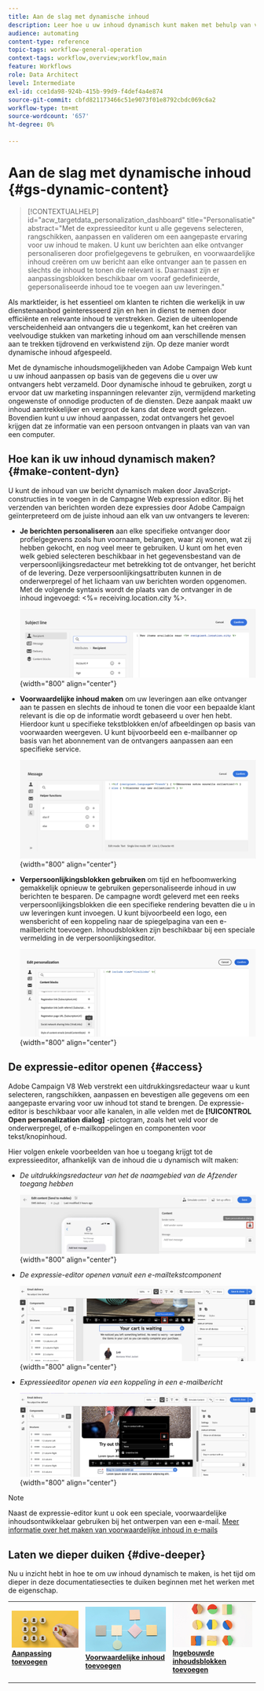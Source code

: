 ```yaml
---
title: Aan de slag met dynamische inhoud
description: Leer hoe u uw inhoud dynamisch kunt maken met behulp van verpersoonlijking, voorwaardelijke inhoud en ingebouwde inhoudsblokken.
audience: automating
content-type: reference
topic-tags: workflow-general-operation
context-tags: workflow,overview;workflow,main
feature: Workflows
role: Data Architect
level: Intermediate
exl-id: cce1da98-924b-415b-99d9-f4def4a4e874
source-git-commit: cbfd821173466c51e9073f01e8792cbdc069c6a2
workflow-type: tm+mt
source-wordcount: '657'
ht-degree: 0%

---
```


# Aan de slag met dynamische inhoud {#gs-dynamic-content}

>[!CONTEXTUALHELP]
>id="acw_targetdata_personalization_dashboard"
>title="Personalisatie"
>abstract="Met de expressieeditor kunt u alle gegevens selecteren, rangschikken, aanpassen en valideren om een aangepaste ervaring voor uw inhoud te maken. U kunt uw berichten aan elke ontvanger personaliseren door profielgegevens te gebruiken, en voorwaardelijke inhoud creëren om uw bericht aan elke ontvanger aan te passen en slechts de inhoud te tonen die relevant is. Daarnaast zijn er aanpassingsblokken beschikbaar om vooraf gedefinieerde, gepersonaliseerde inhoud toe te voegen aan uw leveringen."

Als marktleider, is het essentieel om klanten te richten die werkelijk in uw dienstenaanbod geinteresseerd zijn en hen in dienst te nemen door efficiënte en relevante inhoud te verstrekken. Gezien de uiteenlopende verscheidenheid aan ontvangers die u tegenkomt, kan het creëren van veelvoudige stukken van marketing inhoud om aan verschillende mensen aan te trekken tijdrovend en verkwistend zijn. Op deze manier wordt dynamische inhoud afgespeeld.

Met de dynamische inhoudsmogelijkheden van Adobe Campaign Web kunt u uw inhoud aanpassen op basis van de gegevens die u over uw ontvangers hebt verzameld. Door dynamische inhoud te gebruiken, zorgt u ervoor dat uw marketing inspanningen relevanter zijn, vermijdend marketing ongewenste of onnodige producten of de diensten. Deze aanpak maakt uw inhoud aantrekkelijker en vergroot de kans dat deze wordt gelezen. Bovendien kunt u uw inhoud aanpassen, zodat ontvangers het gevoel krijgen dat ze informatie van een persoon ontvangen in plaats van van van een computer.

## Hoe kan ik uw inhoud dynamisch maken? {#make-content-dyn}

U kunt de inhoud van uw bericht dynamisch maken door JavaScript-constructies in te voegen in de Campagne Web expression editor. Bij het verzenden van berichten worden deze expressies door Adobe Campaign geïnterpreteerd om de juiste inhoud aan elk van uw ontvangers te leveren:

* **Je berichten personaliseren** aan elke specifieke ontvanger door profielgegevens zoals hun voornaam, belangen, waar zij wonen, wat zij hebben gekocht, en nog veel meer te gebruiken. U kunt om het even welk gebied selecteren beschikbaar in het gegevensbestand van de verpersoonlijkingsredacteur met betrekking tot de ontvanger, het bericht of de levering. Deze verpersoonlijkingsattributen kunnen in de onderwerpregel of het lichaam van uw berichten worden opgenomen. Met de volgende syntaxis wordt de plaats van de ontvanger in de inhoud ingevoegd: &lt;%= receiving.location.city %>.

  ![](assets/perso-subject-line.png){width="800" align="center"}

* **Voorwaardelijke inhoud maken** om uw leveringen aan elke ontvanger aan te passen en slechts de inhoud te tonen die voor een bepaalde klant relevant is die op de informatie wordt gebaseerd u over hen hebt. Hierdoor kunt u specifieke tekstblokken en/of afbeeldingen op basis van voorwaarden weergeven. U kunt bijvoorbeeld een e-mailbanner op basis van het abonnement van de ontvangers aanpassen aan een specifieke service.

  ![](assets/condition-sample.png){width="800" align="center"}

* **Verpersoonlijkingsblokken gebruiken** om tijd en hefboomwerking gemakkelijk opnieuw te gebruiken gepersonaliseerde inhoud in uw berichten te besparen. De campagne wordt geleverd met een reeks verpersoonlijkingsblokken die een specifieke rendering bevatten die u in uw leveringen kunt invoegen. U kunt bijvoorbeeld een logo, een wensbericht of een koppeling naar de spiegelpagina van een e-mailbericht toevoegen. Inhoudsblokken zijn beschikbaar bij een speciale vermelding in de verpersoonlijkingseditor.

  ![](assets/content-blocks.png){width="800" align="center"}

## De expressie-editor openen {#access}

Adobe Campaign V8 Web verstrekt een uitdrukkingsredacteur waar u kunt selecteren, rangschikken, aanpassen en bevestigen alle gegevens om een aangepaste ervaring voor uw inhoud tot stand te brengen. De expressie-editor is beschikbaar voor alle kanalen, in alle velden met de **[!UICONTROL Open personalization dialog]** -pictogram, zoals het veld voor de onderwerpregel, of e-mailkoppelingen en componenten voor tekst/knopinhoud.

Hier volgen enkele voorbeelden van hoe u toegang krijgt tot de expressieeditor, afhankelijk van de inhoud die u dynamisch wilt maken:

* *De uitdrukkingsredacteur van het de naamgebied van de Afzender toegang hebben*

  ![](assets/expression-editor-access.png){width="800" align="center"}

* *De expressie-editor openen vanuit een e-mailtekstcomponent*

  ![](assets/expression-editor-access-email.png){width="800" align="center"}

* *Expressieeditor openen via een koppeling in een e-mailbericht*

  ![](assets/perso-link-insert-icon.png){width="800" align="center"}

>[!NOTE]
>
>Naast de expressie-editor kunt u ook een speciale, voorwaardelijke inhoudsontwikkelaar gebruiken bij het ontwerpen van een e-mail. [Meer informatie over het maken van voorwaardelijke inhoud in e-mails](conditions.md)

## Laten we dieper duiken {#dive-deeper}

Nu u inzicht hebt in hoe te om uw inhoud dynamisch te maken, is het tijd om dieper in deze documentatiesecties te duiken beginnen met het werken met de eigenschap.

<table style="table-layout:fixed"><tr style="border: 0;">
<td>
<a href="personalize.md">
<img alt="Inhoud personaliseren" src="assets/do-not-localize/dynamic-personalization.jpg">
</a>
<div>
<a href="personalize.md"><strong>Aanpassing toevoegen</strong></a>
</div>
<p>
</td>
<td>
<a href="conditions.md">
<img alt="Lood" src="assets/do-not-localize/dynamic-conditional.jpg">
</a>
<div><a href="conditions.md"><strong>Voorwaardelijke inhoud toevoegen</strong>
</div>
<p>
</td>
<td>
<a href="content-blocks.md">
<img alt="Onfrequent" src="assets/do-not-localize/dynamic-content-blocks.jpg">
</a>
<div>
<a href="content-blocks.md"><strong>Ingebouwde inhoudsblokken toevoegen</strong></a>
</div>
<p></td>
</tr></table>
